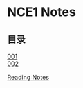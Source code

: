 # **NCE1 Notes**  
## **目录**  
[001](https://github.com/moodHappy/HelloWorld/blob/master/NCE%20notes%20md%2FNCE%20Note1%2F001.md)  
[002](https://github.com/moodHappy/HelloWorld/blob/master/NCE%20notes%20md%2FNCE%20Note1%2F002.md)  


[Reading Notes](https://github.com/moodHappy/HelloWorld/blob/master/Reading%20notes.md)  


